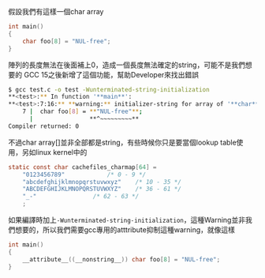 假設我們有這樣一個char array
``` c
int main()
{
	char foo[8] = "NUL-free";
}
```
陣列的長度無法在後面補上0，造成一個長度無法確定的string，可能不是我們想要的
GCC 15之後新增了這個功能，幫助Developer來找出錯誤
``` bash
$ gcc test.c -o test -Wunterminated-string-initialization
**<test>:** In function '**main**':
**<test>:7:16:** **warning:** initializer-string for array of '**char**' truncates NUL terminator but destination lacks '**nonstring**' attribute (9 chars into 8 available) [**-Wunterminated-string-initialization**]
    7 |  char foo[8] = **"NUL-free"**;
      |                **^~~~~~~~~~**
Compiler returned: 0
```
不過char array[]並非全部都是string，有些時候你只是要當個lookup table使用，另如linux kernel中的
``` c
static const char cachefiles_charmap[64] =
	"0123456789"			/* 0 - 9 */
	"abcdefghijklmnopqrstuvwxyz"	/* 10 - 35 */
	"ABCDEFGHIJKLMNOPQRSTUVWXYZ"	/* 36 - 61 */
	"_-"				/* 62 - 63 */
	;
```
如果編譯時加上`-Wunterminated-string-initialization`，這種Warning並非我們想要的，所以我們需要gcc專用的atttribute抑制這種warning，就像這樣
``` c
int main()
{
	__attribute__((__nonstring__)) char foo[8] = "NUL-free";
}
```
